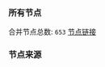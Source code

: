 ### 所有节点
合并节点总数: `653`
[节点链接](https://raw.githubusercontent.com/rzhy1/11/master/sub/sub_merge_base64.txt)

### 节点来源